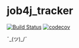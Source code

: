 # job4j_tracker
[![Build Status](https://travis-ci.com/AMakutsevi4/job4j_tracker.svg?branch=master)](https://travis-ci.com/AMakutsevi4/job4j_tracker)
[![codecov](https://codecov.io/gh/AMakutsevi4/job4j_elementary/branch/master/graph/badge.svg?token=PF83052GJT)](https://codecov.io/gh/AMakutsevi4/job4j_elementary)

¯\_(ツ)_/¯